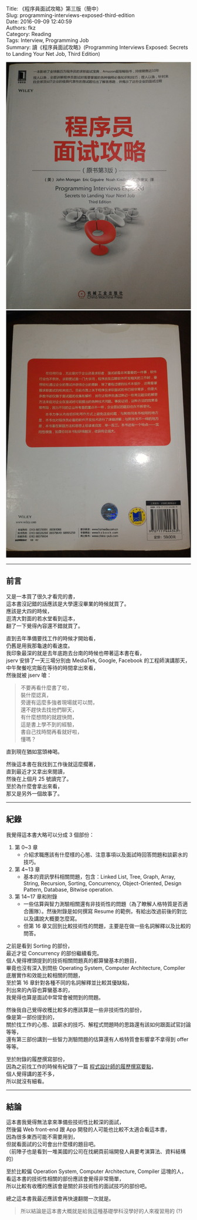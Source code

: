 Title: 《程序員面試攻略》第三版（簡中）  
Slug: programming-interviews-exposed-third-edition  
Date: 2016-09-09 12:40:59  
Authors: fkz  
Category: Reading  
Tags: Interview, Programming Job  
Summary: 讀《程序員面試攻略》(Programming Interviews Exposed: Secrets to Landing Your Net Job, Third Edition)  
  
  
![front cover](/files/programming-interviews-exposed-third-edition/front_cover.jpg)  
![back cover](/files/programming-interviews-exposed-third-edition/back_cover.jpg)  
  
---  
  
## 前言  
  
又是一本買了很久才看完的書，  
這本書沒記錯的話應該是大學還沒畢業的時候就買了。  
應該是大四的時候，  
逛清大對面的若水堂看到這本，  
翻了一下覺得內容還不錯就買了。  
  
直到去年準備要找工作的時候才開始看，  
仍舊是用我那龜速的看速度。  
我印象最深的就是去年底跑去台南的時候也帶著這本書在看，  
jserv 安排了一天三場分別由 MediaTek, Google, Facebook 的工程師演講那天，  
中午聚餐吃完飯在等待的時間拿出來看，  
然後就被 jserv 嗆：  
  
> 不要再看什麼書了啦，  
> 裝什麼認真，  
> 旁邊有這麼多強者現場就可以問，  
> 還不趕快去找他們聊天，  
> 有什麼想問的就趕快問，  
> 這是書上學不到的經驗，  
> 書自己找時間再看就好啦，  
> 懂嗎？  
  
直到現在猶如當頭棒喝。  
  
然後這本書在我找到工作後就這麼擱著，  
直到最近才又拿出來閱讀，  
然後在上個月 25 號讀完了。  
至於為什麼會拿出來看，  
那又是另外一個故事了。  
  
---  
  
## 紀錄  
  
我覺得這本書大略可以分成 3 個部份：  
  
1. 第 0~3 章  
    + 介紹求職應該有什麼樣的心態、注意事項以及面試時回答問題和談薪水的技巧。  
2. 第 4~13 章  
    + 基本的資訊學科相關問題，包含：Linked List, Tree, Graph, Array, String, Recursion, Sorting, Concurrency, Object-Oriented, Design Pattern, Database, Bitwise operation.  
3. 第 14~17 章和附錄  
    + 一些估算與智力測驗相關還有非技術性的問題（為了瞭解人格特質是否適合團隊）。然後附錄是如何撰寫 Resume 的範例，有給出改過前後的對比以及講說大概要怎麼寫。  
    + 但第 16 章又回到比較技術性的問題，主要是在做一些名詞解釋以及比較的問答。  
  
之前是看到 Sorting 的部份，  
最近才從 Concurrency 的部份繼續看完。  
個人覺得裡頭提到的技術相關問題真的都算蠻基本的題目，  
畢竟也沒有深入到問些 Operating System, Computer Architecture, Compiler 底層實作和效能比較相關的問題，  
至於第 16 章針對各種不同的名詞解釋並比較其優缺點，  
列出來的內容也算蠻基本的，  
我覺得也算是面試中常常會被問到的問題。  
  
然後我自己覺得收穫比較多的應該算是一些非技術性的部份，  
像是第一部份提到的，  
關於找工作的心態、談薪水的技巧、解程式問題時的思路還有該如何跟面試官討論等等，  
還有第三部份講到一些智力測驗問題的估算還有人格特質會影響拿不拿得到 offer 等等。  
  
至於附錄的履歷撰寫部份，  
因為之前找工作的時候有紀錄了一篇 [程式設計師的履歷撰寫要點](/posts/2016/01/22/how-to-write-a-resume-for-programming-jobs/)，  
個人覺得講的差不多，  
所以就沒有細看。  
  
---  
  
## 結論  
  
這本書我覺得無法拿來準備些技術性比較深的面試，  
然後偏 Web front-end 跟 App 開發的人可能也比較不太適合看這本書，  
因為很多東西可能不需要用到，  
但就看面試的公司會出什麼樣的題目吧。  
（前陣子也是看到一堆美國的公司在找網頁前端開發人員要考演算法、資料結構的）  
  
至於比較偏 Operation System, Computer Architecture, Compiler 這塊的人，  
看這本書的技術性相關的部份應該會覺得非常簡單，  
所以比較有收穫的應該會是關於非技術性的面試技巧的部份吧。  
  
總之這本書我最近應該會再快速翻閱一次就是。  
  
> 所以結論是這本書大概就是給我這種基礎學科沒學好的人來複習用的 (?)  
